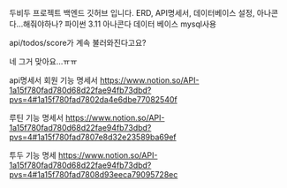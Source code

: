 두비두 프로젝트 백엔드 깃허브 입니다.
ERD, API명세서, 데이터베이스 설정, 아나콘다…해줘야하나?
파이썬 3.11 아나콘다
데이터 베이스 mysql사용


api/todos/score가 계속 불러와진다고요?

네 그거 맞아요…ㅠㅠ

api명세서
회원 기능 명세서
https://www.notion.so/API-1a15f780fad780d68d22fae94fb73dbd?pvs=4#1a15f780fad7802da4e6dbe77082540f

루틴 기능 명세서
https://www.notion.so/API-1a15f780fad780d68d22fae94fb73dbd?pvs=4#1a15f780fad7807e8d32e23589ba69ef

투두 기능 명세
https://www.notion.so/API-1a15f780fad780d68d22fae94fb73dbd?pvs=4#1a15f780fad7808d93eeca79095728ec
